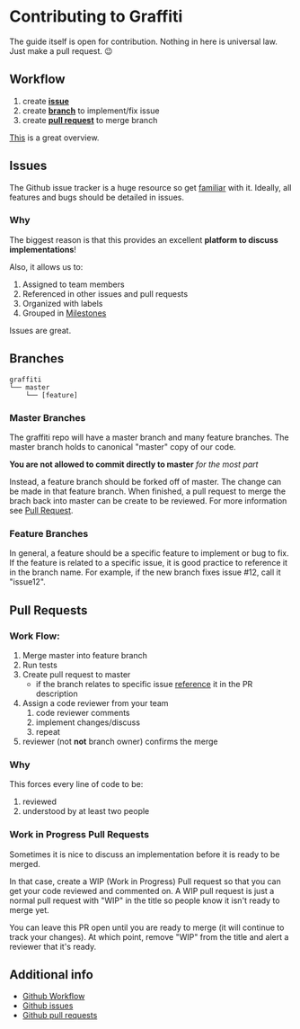 Contributing to Graffiti
========================
The guide itself is open for contribution.  Nothing in here is universal law.  Just make a pull request. :wink:

Workflow
--------
1. create [**issue**](#issues)
2. create [**branch**](#branches) to implement/fix issue
3. create [**pull request**](#pull-requests) to merge branch

[This](https://guides.github.com/introduction/flow/) is a great overview.

Issues
------
The Github issue tracker is a huge resource so get [familiar](https://guides.github.com/features/issues/) with it.  Ideally, all features and bugs should be detailed in issues.

### Why

The biggest reason is that this provides an excellent **platform to discuss implementations**!

Also, it allows us to:

1. Assigned to team members
2. Referenced in other issues and pull requests
3. Organized with labels
4. Grouped in [Milestones](https://help.github.com/articles/about-milestones/)

Issues are great.

Branches
--------

```
graffiti
└── master
    └── [feature]
```

### Master Branches
The graffiti repo will have a master branch and many feature branches.  The master branch holds to canonical "master" copy of our code.

**You are not allowed to commit directly to master** *for the most part*

Instead, a feature branch should be forked off of master.  The change can be made in that feature branch.  When finished, a pull request to merge the brach back into master can be create to be reviewed.  For more information see  [Pull Request](#pull-requests).

### Feature Branches
In general, a feature should be a specific feature to implement or bug to fix.  If the feature is related to a specific issue, it is good practice to reference it in the branch name.  For example, if the new branch fixes issue #12, call it "issue12".

Pull Requests
-------------

### Work Flow:
1. Merge master into feature branch
2. Run tests
3. Create pull request to master
    * if the branch relates to specific issue [reference](https://github.com/blog/957-introducing-issue-mentions) it in the PR description
3. Assign a code reviewer from your team
    1. code reviewer comments
    2. implement changes/discuss
    3. repeat
4. reviewer (not **not** branch owner) confirms the merge

### Why
This forces every line of code to be:
1. reviewed
2. understood by at least two people

### Work in Progress Pull Requests
Sometimes it is nice to discuss an implementation before it is ready to be merged.

In that case, create a WIP (Work in Progress) Pull request so that you can get your code reviewed and commented on.  A WIP pull request is just a normal pull request with "WIP" in the title so people know it isn't ready to merge yet.

You can leave this PR open until you are ready to merge (it will continue to track your changes).  At which point, remove "WIP" from the title and alert a reviewer that it's ready.

Additional info
---------------
* [Github Workflow](https://guides.github.com/introduction/flow/)
* [Github issues](https://guides.github.com/features/issues/)
* [Github pull requests](https://help.github.com/articles/about-pull-requests/)
